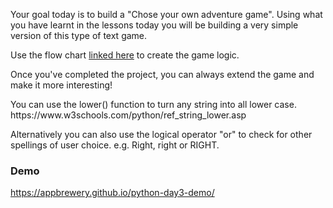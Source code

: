 Your goal today is to build a "Chose your own adventure game".
Using what you have learnt in the lessons today you will be building a very simple version of this type of text game. 

Use the flow chart [linked here](https://www.draw.io/?lightbox=1&highlight=0000ff&edit=_blank&layers=1&nav=1&title=Treasure%20Island%20Conditional.drawio#Uhttps%3A%2F%2Fdrive.google.com%2Fuc%3Fid%3D1oDe4ehjWZipYRsVfeAx2HyB7LCQ8_Fvi%26export%3Ddownload) to create the game logic. 

Once you've completed the project, you can always extend the game and make it more interesting!

<div class="hint">
  You can use the lower() function to turn any string into all lower case. 
https://www.w3schools.com/python/ref_string_lower.asp

Alternatively you can also use the logical operator "or" to check for other spellings of user choice. e.g. Right, right or RIGHT.
</div>


### Demo
https://appbrewery.github.io/python-day3-demo/